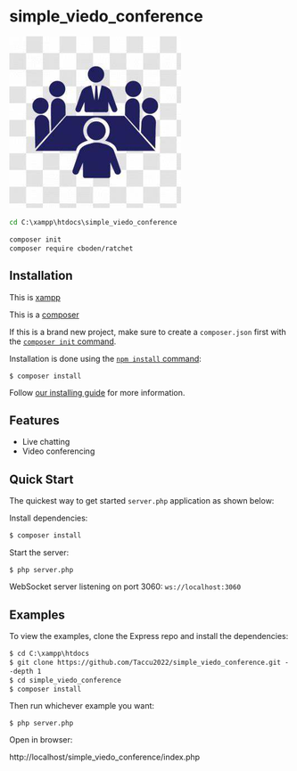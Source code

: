 # simple_viedo_conference
![Video conference Logo](./images/logo.png)

```cmd
cd C:\xampp\htdocs\simple_viedo_conference
```

```composer
composer init
composer require cboden/ratchet

```

## Installation


This is [xampp](https://www.apachefriends.org/download.html)

This is a [composer](https://getcomposer.org/download/)

If this is a brand new project, make sure to create a `composer.json` first with
the [`composer init` command](https://getcomposer.org/doc/00-intro.md).

Installation is done using the
[`npm install` command](https://docs.npmjs.com/getting-started/installing-npm-packages-locally):

```console
$ composer install
```

Follow [our installing guide](https://getcomposer.org/doc/faqs/how-to-install-composer-programmatically.md)
for more information.

## Features

  * Live chatting
  * Video conferencing



## Quick Start

  The quickest way to get started `server.php` application as shown below:

  Install dependencies:

```cmd
$ composer install
```

  Start the server:

```console
$ php server.php
```

  WebSocket server listening on port 3060: `ws://localhost:3060`

## Examples

  To view the examples, clone the Express repo and install the dependencies:

```console
$ cd C:\xampp\htdocs
$ git clone https://github.com/Taccu2022/simple_viedo_conference.git --depth 1
$ cd simple_viedo_conference
$ composer install
```

  Then run whichever example you want:

```console
$ php server.php
```

  Open in browser:

  http://localhost/simple_viedo_conference/index.php
